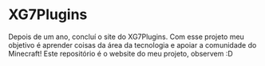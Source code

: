 # XG7Plugins

Depois de um ano, concluí o site do XG7Plugins.
Com esse projeto meu objetivo é aprender coisas da área da tecnologia e apoiar a comunidade do Minecraft!
Este repositório é o website do meu projeto, observem :D
